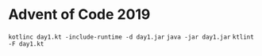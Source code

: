 # Advent of Code 2019

`kotlinc day1.kt -include-runtime -d day1.jar`
`java -jar day1.jar`
`ktlint -F day1.kt` 